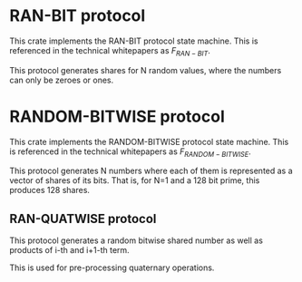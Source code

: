 # RAN-BIT protocol

This crate implements the RAN-BIT protocol state machine. This is referenced in the technical whitepapers
as $F_{RAN-BIT}$.

This protocol generates shares for N random values, where the numbers can only be zeroes or ones.

# RANDOM-BITWISE protocol

This crate implements the RANDOM-BITWISE protocol state machine. This is referenced in the technical whitepapers
as $F_{RANDOM-BITWISE}$.

This protocol generates N numbers where each of them is represented as a vector of shares of its bits. That is,
for N=1 and a 128 bit prime, this produces 128 shares.

## RAN-QUATWISE protocol

This protocol generates a random bitwise shared number as well as products of i-th and i+1-th term.

This is used for pre-processing quaternary operations.